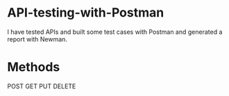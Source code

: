 # API-testing-with-Postman
I have tested APIs and built some test cases with Postman and generated a report with Newman.
# Methods
POST
GET
PUT
DELETE
